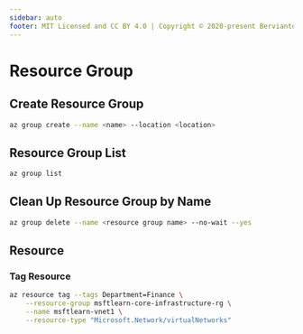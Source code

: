 ```yaml
---
sidebar: auto
footer: MIT Licensed and CC BY 4.0 | Copyright © 2020-present Bervianto Leo Pratama
---
```


# Resource Group

## Create Resource Group

```bash
az group create --name <name> --location <location>
```

## Resource Group List

```bash
az group list
```

## Clean Up Resource Group by Name

```bash
az group delete --name <resource group name> --no-wait --yes
```

## Resource

### Tag Resource

```bash
az resource tag --tags Department=Finance \
    --resource-group msftlearn-core-infrastructure-rg \
    --name msftlearn-vnet1 \
    --resource-type "Microsoft.Network/virtualNetworks"
```